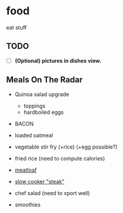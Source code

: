 # food

eat stuff

## TODO

- [ ] **(Optional) pictures in dishes view.**

## Meals On The Radar

- Quinoa salad upgrade
    - toppings
    - hardboiled eggs

- BACON
- loaded oatmeal
- vegetable stir fry (+rice) (+egg possible?)
- fried rice (need to compute calories)
- [meatloaf](https://www.allrecipes.com/recipe/25203/brown-sugar-meatloaf/)
- [slow cooker "steak"](https://www.allrecipes.com/recipe/73124/slow-cooker-salisbury-steak/)
- chef salad (need to xport well)
- smoothies
